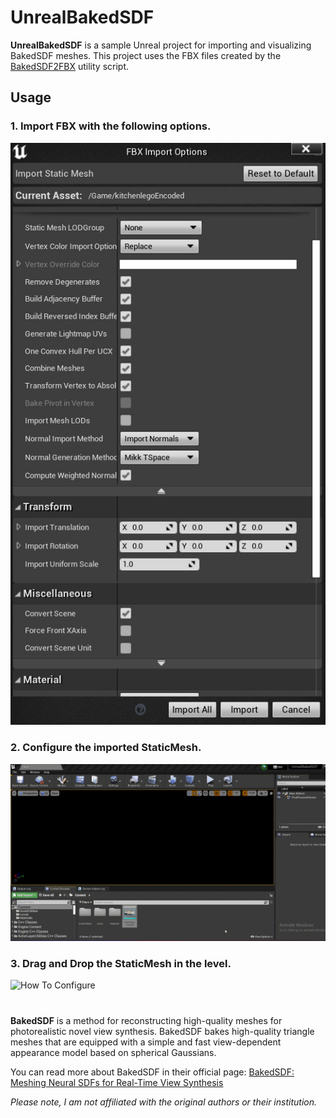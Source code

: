 # UnrealBakedSDF


**UnrealBakedSDF** is a sample Unreal project for importing and visualizing BakedSDF meshes. This project uses the FBX files created by the [BakedSDF2FBX](https://github.com/AyoubKhammassi/BakedSDF2FBX) utility script.


## Usage
### 1. Import FBX with the following options.

![FBX Import Options](Resources/FBX_Import_Options.jpg)


### 2. Configure the imported StaticMesh. 

![How To Configure](Resources/Configure_StaticMesh.gif)

### 3. Drag and Drop the StaticMesh in the level.
![How To Configure](Resources/Drag_StaticMesh.gif)

#
**BakedSDF** is a method for reconstructing high-quality meshes for photorealistic novel view synthesis. BakedSDF bakes high-quality triangle meshes that are equipped with a simple and fast view-dependent appearance model based on spherical Gaussians. 

You can read more about BakedSDF in their official page: [BakedSDF: Meshing Neural SDFs for Real-Time View Synthesis](https://bakedsdf.github.io/)

*Please note, I am not affiliated with the original authors or their institution.*
